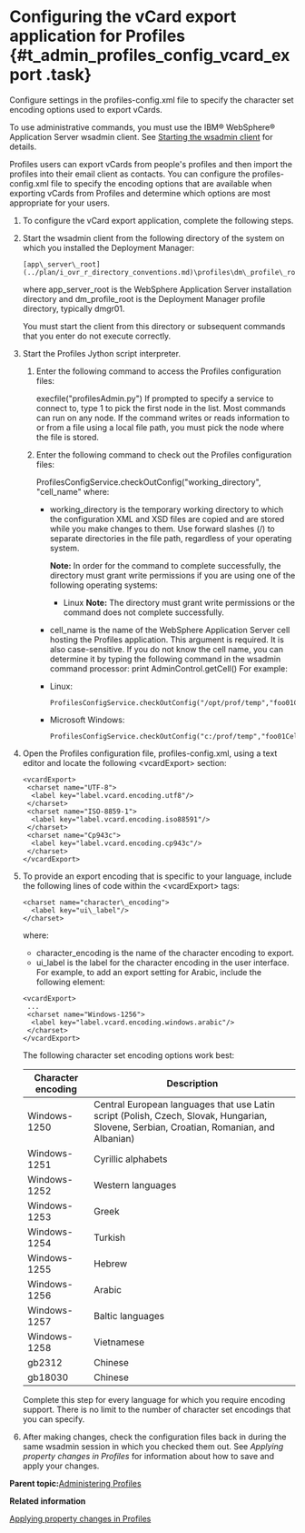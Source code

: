# Configuring the vCard export application for Profiles {#t_admin_profiles_config_vcard_export .task}

Configure settings in the profiles-config.xml file to specify the character set encoding options used to export vCards.

To use administrative commands, you must use the IBM® WebSphere® Application Server wsadmin client. See [Starting the wsadmin client](t_admin_wsadmin_starting.md) for details.

Profiles users can export vCards from people's profiles and then import the profiles into their email client as contacts. You can configure the profiles-config.xml file to specify the encoding options that are available when exporting vCards from Profiles and determine which options are most appropriate for your users.

1.  To configure the vCard export application, complete the following steps.
2.  Start the wsadmin client from the following directory of the system on which you installed the Deployment Manager:

    ```
    [app\_server\_root](../plan/i_ovr_r_directory_conventions.md)\profiles\dm\_profile\_root\bin
    ```

    where app\_server\_root is the WebSphere Application Server installation directory and dm\_profile\_root is the Deployment Manager profile directory, typically dmgr01.

    You must start the client from this directory or subsequent commands that you enter do not execute correctly.

3.  Start the Profiles Jython script interpreter.

    1.  Enter the following command to access the Profiles configuration files:

        execfile\("profilesAdmin.py"\) If prompted to specify a service to connect to, type 1 to pick the first node in the list. Most commands can run on any node. If the command writes or reads information to or from a file using a local file path, you must pick the node where the file is stored.

    2.  Enter the following command to check out the Profiles configuration files:

        ProfilesConfigService.checkOutConfig\("working\_directory", "cell\_name" where:

        -   working\_directory is the temporary working directory to which the configuration XML and XSD files are copied and are stored while you make changes to them. Use forward slashes \(/\) to separate directories in the file path, regardless of your operating system.

            **Note:** In order for the command to complete successfully, the directory must grant write permissions if you are using one of the following operating systems:

            -   Linux
            **Note:** The directory must grant write permissions or the command does not complete successfully.

        -   cell\_name is the name of the WebSphere Application Server cell hosting the Profiles application. This argument is required. It is also case-sensitive. If you do not know the cell name, you can determine it by typing the following command in the wsadmin command processor: print AdminControl.getCell\(\)
        For example:

        -   Linux:

            ```
            ProfilesConfigService.checkOutConfig("/opt/prof/temp","foo01Cell01")
            ```

        -   Microsoft Windows:

            ```
            ProfilesConfigService.checkOutConfig("c:/prof/temp","foo01Cell01")
            ```

4.  Open the Profiles configuration file, profiles-config.xml, using a text editor and locate the following <vcardExport\> section:

    ```
    <vcardExport>
     <charset name="UTF-8">
      <label key="label.vcard.encoding.utf8"/>
     </charset>
     <charset name="ISO-8859-1">
      <label key="label.vcard.encoding.iso88591"/>
     </charset>
     <charset name="Cp943c">
      <label key="label.vcard.encoding.cp943c"/>
     </charset>
    </vcardExport>
    
    ```

5.  To provide an export encoding that is specific to your language, include the following lines of code within the <vcardExport\> tags:

    ```
    <charset name="character\_encoding">
      <label key="ui\_label"/>
    </charset>
    ```

    where:

    -   character\_encoding is the name of the character encoding to export.
    -   ui\_label is the label for the character encoding in the user interface.
    For example, to add an export setting for Arabic, include the following element:

    ```
    <vcardExport>
     ...
     <charset name="Windows-1256">
      <label key="label.vcard.encoding.windows.arabic"/>
     </charset>
    </vcardExport>
    
    ```

    The following character set encoding options work best:

    |Character encoding|Description|
    |------------------|-----------|
    |Windows-1250|Central European languages that use Latin script \(Polish, Czech, Slovak, Hungarian, Slovene, Serbian, Croatian, Romanian, and Albanian\)|
    |Windows-1251|Cyrillic alphabets|
    |Windows-1252|Western languages|
    |Windows-1253|Greek|
    |Windows-1254|Turkish|
    |Windows-1255|Hebrew|
    |Windows-1256|Arabic|
    |Windows-1257|Baltic languages|
    |Windows-1258|Vietnamese|
    |gb2312|Chinese|
    |gb18030|Chinese|

    Complete this step for every language for which you require encoding support. There is no limit to the number of character set encodings that you can specify.

6.  After making changes, check the configuration files back in during the same wsadmin session in which you checked them out. See *Applying property changes in Profiles* for information about how to save and apply your changes.


**Parent topic:**[Administering Profiles](../admin/c_admin_profiles_intro.md)

**Related information**  


[Applying property changes in Profiles](../admin/t_admin_profiles_save_changes.md)

